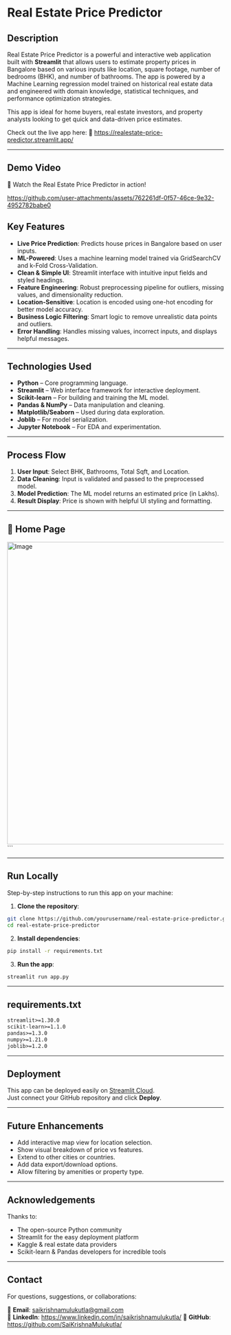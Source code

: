 # Real Estate Price Predictor

## Description
Real Estate Price Predictor is a powerful and interactive web application built with **Streamlit** that allows users to estimate property prices in Bangalore based on various inputs like location, square footage, number of bedrooms (BHK), and number of bathrooms. The app is powered by a Machine Learning regression model trained on historical real estate data and engineered with domain knowledge, statistical techniques, and performance optimization strategies.

This app is ideal for home buyers, real estate investors, and property analysts looking to get quick and data-driven price estimates.

Check out the live app here:
🔗 https://realestate-price-predictor.streamlit.app/

---

## Demo Video
🎥 Watch the Real Estate Price Predictor in action!

https://github.com/user-attachments/assets/762261df-0f57-46ce-9e32-4952782babe0
## Key Features

- **Live Price Prediction**: Predicts house prices in Bangalore based on user inputs.
- **ML-Powered**: Uses a machine learning model trained via GridSearchCV and k-Fold Cross-Validation.
- **Clean & Simple UI**: Streamlit interface with intuitive input fields and styled headings.
- **Feature Engineering**: Robust preprocessing pipeline for outliers, missing values, and dimensionality reduction.
- **Location-Sensitive**: Location is encoded using one-hot encoding for better model accuracy.
- **Business Logic Filtering**: Smart logic to remove unrealistic data points and outliers.
- **Error Handling**: Handles missing values, incorrect inputs, and displays helpful messages.

---

## Technologies Used

- **Python** – Core programming language.
- **Streamlit** – Web interface framework for interactive deployment.
- **Scikit-learn** – For building and training the ML model.
- **Pandas & NumPy** – Data manipulation and cleaning.
- **Matplotlib/Seaborn** – Used during data exploration.
- **Joblib** – For model serialization.
- **Jupyter Notebook** – For EDA and experimentation.

---

## Process Flow

1. **User Input**: Select BHK, Bathrooms, Total Sqft, and Location.
2. **Data Cleaning**: Input is validated and passed to the preprocessed model.
3. **Model Prediction**: The ML model returns an estimated price (in Lakhs).
4. **Result Display**: Price is shown with helpful UI styling and formatting.

---

## 📸 Home Page
<img width="703" alt="Image" src="https://github.com/user-attachments/assets/fdae5252-7223-4ff1-905e-79edf6f0a310" />```

---

## Run Locally

Step-by-step instructions to run this app on your machine:

1. **Clone the repository**:

```bash
git clone https://github.com/yourusername/real-estate-price-predictor.git
cd real-estate-price-predictor
```

2. **Install dependencies**:

```bash
pip install -r requirements.txt
```

3. **Run the app**:

```bash
streamlit run app.py
```

---

## requirements.txt

```txt
streamlit>=1.30.0
scikit-learn>=1.1.0
pandas>=1.3.0
numpy>=1.21.0
joblib>=1.2.0
```

---

## Deployment

This app can be deployed easily on [Streamlit Cloud](https://streamlit.io/cloud).  
Just connect your GitHub repository and click **Deploy**.

---

## Future Enhancements

- Add interactive map view for location selection.
- Show visual breakdown of price vs features.
- Extend to other cities or countries.
- Add data export/download options.
- Allow filtering by amenities or property type.

---

## Acknowledgements

Thanks to:

- The open-source Python community  
- Streamlit for the easy deployment platform  
- Kaggle & real estate data providers  
- Scikit-learn & Pandas developers for incredible tools

---

## Contact

For questions, suggestions, or collaborations:

📧 **Email**: saikrishnamulukutla@gmail.com  
🔗 **LinkedIn**: https://www.linkedin.com/in/saikrishnamulukutla/
📁 **GitHub**: https://github.com/SaiKrishnaMulukutla/
